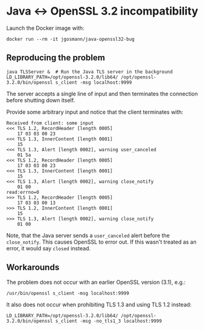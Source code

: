 # Java <-> OpenSSL 3.2 incompatibility

Launch the Docker image with:

```shell
docker run --rm -it jgosmann/java-openssl32-bug
```

## Reproducing the problem

```shell
java TLSServer &  # Run the Java TLS server in the background
LD_LIBRARY_PATH=/opt/openssl-3.2.0/lib64/ /opt/openssl-3.2.0/bin/openssl s_client -msg localhost:9999
```

The server accepts a single line of input and then terminates the connection
before shutting down itself.

Provide some arbitrary input and notice that the client terminates with:

```
Received from client: some input
<<< TLS 1.2, RecordHeader [length 0005]
    17 03 03 00 23
<<< TLS 1.3, InnerContent [length 0001]
    15
<<< TLS 1.3, Alert [length 0002], warning user_canceled
    01 5a
<<< TLS 1.2, RecordHeader [length 0005]
    17 03 03 00 23
<<< TLS 1.3, InnerContent [length 0001]
    15
<<< TLS 1.3, Alert [length 0002], warning close_notify
    01 00
read:errno=0
>>> TLS 1.2, RecordHeader [length 0005]
    17 03 03 00 13
>>> TLS 1.2, InnerContent [length 0001]
    15
>>> TLS 1.3, Alert [length 0002], warning close_notify
    01 00
```

Note, that the Java server sends a `user_canceled` alert before the
`close_notify`. This causes OpenSSL to error out. If this wasn't treated as an
error, it would say `closed` instead.

## Workarounds

The problem does not occur with an earlier OpenSSL version (3.1), e.g.:

```shell
/usr/bin/openssl s_client -msg localhost:9999
```

It also does not occur when prohibiting TLS 1.3 and using TLS 1.2 instead:

```shell
LD_LIBRARY_PATH=/opt/openssl-3.2.0/lib64/ /opt/openssl-3.2.0/bin/openssl s_client -msg -no_tls1_3 localhost:9999
```
